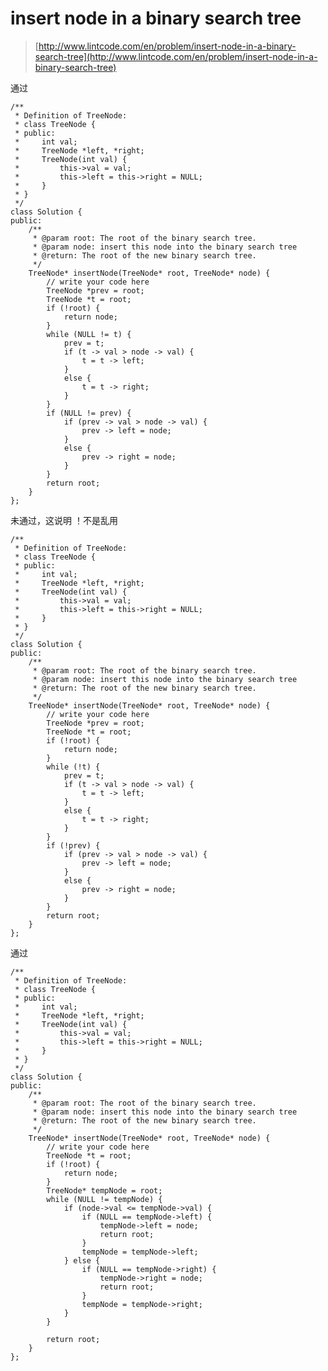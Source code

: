 # insert node in a binary search tree
>  [http://www.lintcode.com/en/problem/insert-node-in-a-binary-search-tree](http://www.lintcode.com/en/problem/insert-node-in-a-binary-search-tree)

通过

	/**
	 * Definition of TreeNode:
	 * class TreeNode {
	 * public:
	 *     int val;
	 *     TreeNode *left, *right;
	 *     TreeNode(int val) {
	 *         this->val = val;
	 *         this->left = this->right = NULL;
	 *     }
	 * }
	 */
	class Solution {
	public:
	    /**
	     * @param root: The root of the binary search tree.
	     * @param node: insert this node into the binary search tree
	     * @return: The root of the new binary search tree.
	     */
	    TreeNode* insertNode(TreeNode* root, TreeNode* node) {
	        // write your code here
	        TreeNode *prev = root;
	        TreeNode *t = root;
	        if (!root) {
	            return node;
	        }
	        while (NULL != t) {
	            prev = t;
	            if (t -> val > node -> val) {
	                t = t -> left;
	            }
	            else {
	                t = t -> right;
	            }
	        }
	        if (NULL != prev) {
	            if (prev -> val > node -> val) {
	                prev -> left = node;
	            }
	            else {
	                prev -> right = node;
	            }
	        }
	        return root;
	    }
	};

未通过，这说明 ！不是乱用

	/**
	 * Definition of TreeNode:
	 * class TreeNode {
	 * public:
	 *     int val;
	 *     TreeNode *left, *right;
	 *     TreeNode(int val) {
	 *         this->val = val;
	 *         this->left = this->right = NULL;
	 *     }
	 * }
	 */
	class Solution {
	public:
	    /**
	     * @param root: The root of the binary search tree.
	     * @param node: insert this node into the binary search tree
	     * @return: The root of the new binary search tree.
	     */
	    TreeNode* insertNode(TreeNode* root, TreeNode* node) {
	        // write your code here
	        TreeNode *prev = root;
	        TreeNode *t = root;
	        if (!root) {
	            return node;
	        }
	        while (!t) {
	            prev = t;
	            if (t -> val > node -> val) {
	                t = t -> left;
	            }
	            else {
	                t = t -> right;
	            }
	        }
	        if (!prev) {
	            if (prev -> val > node -> val) {
	                prev -> left = node;
	            }
	            else {
	                prev -> right = node;
	            }
	        }
	        return root;
	    }
	};

通过

	/**
	 * Definition of TreeNode:
	 * class TreeNode {
	 * public:
	 *     int val;
	 *     TreeNode *left, *right;
	 *     TreeNode(int val) {
	 *         this->val = val;
	 *         this->left = this->right = NULL;
	 *     }
	 * }
	 */
	class Solution {
	public:
	    /**
	     * @param root: The root of the binary search tree.
	     * @param node: insert this node into the binary search tree
	     * @return: The root of the new binary search tree.
	     */
	    TreeNode* insertNode(TreeNode* root, TreeNode* node) {
	        // write your code here
	        TreeNode *t = root;
	        if (!root) {
	            return node;
	        }
	        TreeNode* tempNode = root;
	        while (NULL != tempNode) {
	            if (node->val <= tempNode->val) {
	                if (NULL == tempNode->left) {
	                    tempNode->left = node;
	                    return root;
	                }
	                tempNode = tempNode->left;
	            } else {
	                if (NULL == tempNode->right) {
	                    tempNode->right = node;
	                    return root;
	                }
	                tempNode = tempNode->right;
	            }
	        }

	        return root;
	    }
	};
